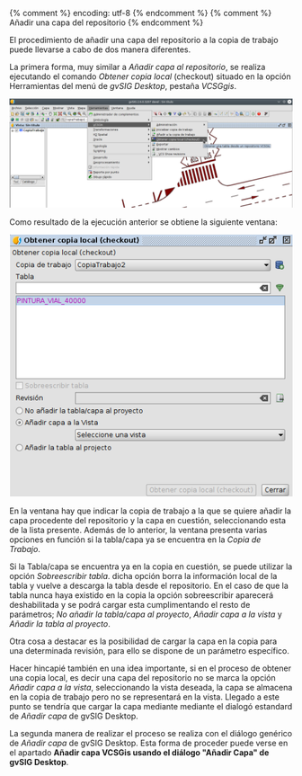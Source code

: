 {% comment %} encoding: utf-8 {% endcomment %}
{% comment %} Añadir una capa del repositorio {% endcomment %} 


El procedimiento de añadir una capa del repositorio a la copia de trabajo puede llevarse a cabo de dos manera diferentes.

La primera forma, muy similar a *Añadir capa al repositorio*, se realiza ejecutando el comando *Obtener copia local* (checkout) situado en la opción Herramientas  del menú de *gvSIG Desktop*, pestaña *VCSGgis*.

![mostrarCapaRepositorio1](anadir_una_capa_del_repositorio_files/28_checkout.png)

Como resultado de la ejecución anterior se obtiene la siguiente ventana:

![mostrarCapaRepositorio2](anadir_una_capa_del_repositorio_files/29_checkout_win.png)

En la ventana hay que indicar la copia de trabajo a la que se quiere añadir la capa procedente del repositorio y la capa en cuestión, seleccionando esta de la lista presente. Además de lo anterior, la ventana presenta varias opciones en función si la tabla/capa ya se encuentra en la *Copia de Trabajo*.

Si la Tabla/capa se encuentra ya en la copia en cuestión, se puede utilizar la opción *Sobreescribir tabla*. dicha opción borra la información local de la tabla y vuelve a descarga la tabla desde el repositorio. En el caso de que la tabla nunca haya existido en la copia la opción sobreescribir aparecerá deshabilitada y se podrá cargar esta cumplimentando el resto de parámetros; *No añadir la tabla/capa al proyecto*, *Añadir capa a la vista* y *Añadir la tabla al proyecto*.

Otra cosa a destacar es la posibilidad de cargar la capa en la copia para una determinada revisión, para ello se dispone de un parámetro específico.

Hacer hincapié también en una idea importante, si en el proceso de obtener una copia local, es decir una capa del repositorio no se marca la opción *Añadir capa a la vista*, seleccionando la vista deseada, la capa se almacena en la copia de trabajo pero no se representará en la vista. Llegado a este punto se tendría que cargar la capa mediante mediante el dialogó estandard de *Añadir capa* de gvSIG Desktop.

 La segunda manera de realizar el proceso se realiza con el diálogo genérico de *Añadir capa* de gvSIG Desktop. Esta forma de proceder puede verse en el apartado **Añadir capa VCSGis usando el diálogo "Añadir Capa" de gvSIG Desktop**.


